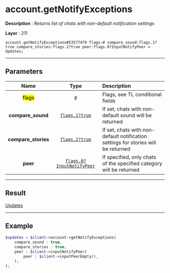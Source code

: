 # account.getNotifyExceptions

**Description** : *Returns list of chats with non-default notification settings*

**Layer** : 211

```tl
account.getNotifyExceptions#53577479 flags:# compare_sound:flags.1?true compare_stories:flags.2?true peer:flags.0?InputNotifyPeer = Updates;
```

---

## Parameters

| Name | Type | Description |
| :---: | :---: | :--- |
| <mark>flags</mark> | [`#`](type/#) | Flags, see TL conditional fields |
| **compare_sound** | [`flags.1?true`](type/true) | If set, chats with non-default sound will be returned |
| **compare_stories** | [`flags.2?true`](type/true) | If set, chats with non-default notification settings for stories will be returned |
| **peer** | [`flags.0?InputNotifyPeer`](type/InputNotifyPeer) | If specified, only chats of the specified category will be returned |

---

## Result

[Updates](type/Updates)

---

## Example

```php
$updates = $client->account->getNotifyExceptions(
	compare_sound : true,
	compare_stories : true,
	peer : $client->inputNotifyPeer(
		peer : $client->inputPeerEmpty(),
	),
);
```
